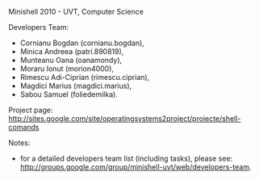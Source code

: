 Minishell 2010 - UVT, Computer Science

Developers Team:
  * Cornianu Bogdan (cornianu.bogdan),
  * Minica Andreea (patri.890819),
  * Munteanu Oana (oanamondy),
  * Moraru Ionut (morion4000),
  * Rimescu Adi-Ciprian (rimescu.ciprian),
  * Magdici Marius (magdici.marius),
  * Sabou Samuel (foliedemilka).

Project page:
http://sites.google.com/site/operatingsystems2project/proiecte/shell-comands

Notes:
  * for a detailed developers team list (including tasks), please see: http://groups.google.com/group/minishell-uvt/web/developers-team.